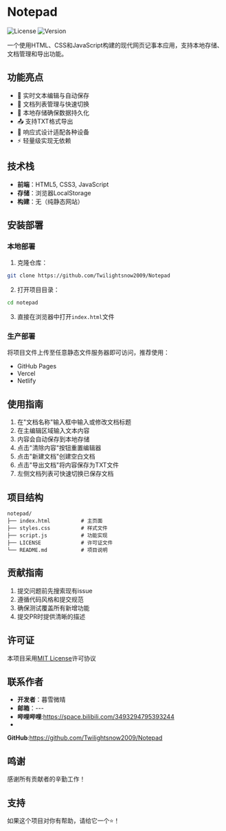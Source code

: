 # Notepad

![License](https://img.shields.io/badge/license-MIT-blue.svg)
![Version](https://img.shields.io/badge/version-1.0.0-green.svg)

一个使用HTML、CSS和JavaScript构建的现代网页记事本应用，支持本地存储、文档管理和导出功能。

## 功能亮点
- 📝 实时文本编辑与自动保存
- 📂 文档列表管理与快速切换
- 💾 本地存储确保数据持久化
- 📤 支持TXT格式导出
- 🎨 响应式设计适配各种设备
- ⚡ 轻量级实现无依赖

## 技术栈
- **前端**：HTML5, CSS3, JavaScript
- **存储**：浏览器LocalStorage
- **构建**：无（纯静态网站）

## 安装部署
### 本地部署
1. 克隆仓库：
```bash
git clone https://github.com/Twilightsnow2009/Notepad
```
2. 打开项目目录：
```bash
cd notepad
```
3. 直接在浏览器中打开`index.html`文件

### 生产部署
将项目文件上传至任意静态文件服务器即可访问，推荐使用：
- GitHub Pages
- Vercel
- Netlify

## 使用指南
1. 在"文档名称"输入框中输入或修改文档标题
2. 在主编辑区域输入文本内容
3. 内容会自动保存到本地存储
4. 点击"清除内容"按钮重置编辑器
5. 点击"新建文档"创建空白文档
6. 点击"导出文档"将内容保存为TXT文件
7. 左侧文档列表可快速切换已保存文档

## 项目结构
```
notepad/
├── index.html          # 主页面
├── styles.css          # 样式文件
├── script.js           # 功能实现
├── LICENSE             # 许可证文件
└── README.md           # 项目说明
```

## 贡献指南
1. 提交问题前先搜索现有issue
2. 遵循代码风格和提交规范
3. 确保测试覆盖所有新增功能
4. 提交PR时提供清晰的描述

## 许可证
本项目采用[MIT License](LICENSE)许可协议

## 联系作者
- **开发者**：暮雪微晴
- **邮箱**：---
- **哔哩哔哩**:https://space.bilibili.com/3493294795393244
- 
**GitHub**:https://github.com/Twilightsnow2009/Notepad

## 鸣谢
感谢所有贡献者的辛勤工作！

## 支持
如果这个项目对你有帮助，请给它一个⭐️！
